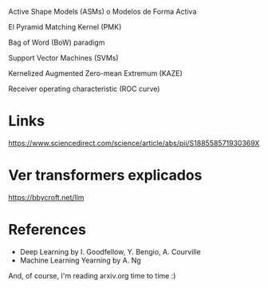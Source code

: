 

Active Shape Models (ASMs) o Modelos de Forma Activa

El Pyramid Matching Kernel (PMK) 

Bag of Word (BoW) paradigm

Support Vector Machines (SVMs)

Kernelized Augmented Zero-mean Extremum (KAZE)

Receiver operating characteristic (ROC curve)



# Links 


https://www.sciencedirect.com/science/article/abs/pii/S188558571930369X


# Ver transformers explicados

https://bbycroft.net/llm


# References

- Deep Learning by I. Goodfellow, Y. Bengio, A. Courville
- Machine Learning Yearning by A. Ng

And, of course, I'm reading arxiv.org time to time :)